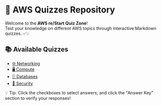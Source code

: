# 🎯 AWS Quizzes Repository

Welcome to the **AWS re/Start Quiz Zone**!  
Test your knowledge on different AWS topics through interactive Markdown quizzes. ✅💡  

## 📚 Available Quizzes
- [🌐 Networking](./Networking)  
- [🖥️ Compute](./Compute)  
- [🗄️ Databases](./Databases)  
- [🔐 Security](./Security)  

💡 Tip: Click the checkboxes to select answers, and click the "Answer Key" section to verify your responses!
